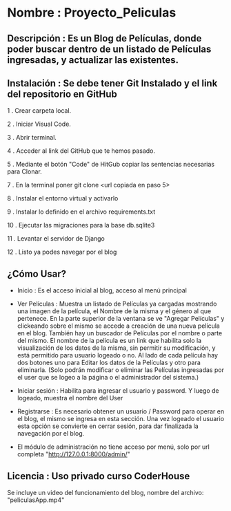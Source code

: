 # Nombre            : Proyecto_Peliculas

## Descripción       : Es un Blog de Películas, donde poder buscar dentro de un listado de Películas ingresadas, y actualizar las existentes.

## Instalación       : Se debe tener Git Instalado y el link del repositorio en GitHub

  1 . Crear carpeta local.
 
  2 . Iniciar Visual Code.
 
  3 . Abrir terminal.
 
  4 . Acceder al link del GitHub que te hemos pasado.
 
  5 . Mediante el botón "Code" de HitGub copiar las sentencias necesarias para Clonar.
 
  7 . En la terminal poner git clone <url copiada en paso 5>
 
  8 . Instalar el entorno virtual y activarlo
 
  9 . Instalar lo definido en el archivo requirements.txt
 
  10 . Ejecutar las migraciones para la base db.sqlite3
 
  11 . Levantar el servidor de Django
 
  12 . Listo ya podes navegar por el blog

## ¿Cómo Usar?
- Inicio          : Es el acceso inicial al blog, acceso al menú principal
- Ver Películas   : Muestra un listado de Películas ya cargadas mostrando una imagen de la película, el Nombre de la misma y el género al que pertenece. 
                    En la parte superior de la ventana se ve "Agregar Películas" y clickeando sobre el mismo se accede a creación de una nueva película en el blog.
                    También hay un buscador de Películas por el nombre o parte del mismo.
                    El nombre de la película es un link que habilita solo la visualización de los datos de la misma, sin permitir su modificación, y está permitido para 
                    usuario logeado o no.
                    Al lado de cada película hay dos botones uno para Editar los datos de la Películas y otro para eliminarla. (Solo podrán modificar o eliminar las 
                    Películas ingresadas por el user que se logeo a la página o el administrador del sistema.)
- Iniciar sesión  : Habilita para ingresar el usuario y password. Y luego de logeado, muestra el nombre del User
- Registrarse     : Es necesario obtener un usuario / Password para operar en el blog, el mismo se ingresa en esta sección. Una vez logeado el usuario esta opción se 
                    convierte en cerrar sesión, para dar finalizada la navegación por el blog.

- El módulo de administración no tiene acceso por menú, solo por url completa "http://127.0.0.1:8000/admin/"
 
 ## Licencia         : Uso privado curso CoderHouse

Se incluye un video del funcionamiento del blog, nombre del archivo: "peliculasApp.mp4"